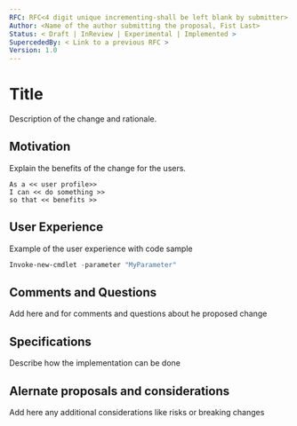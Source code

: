 ```yaml
---
RFC: RFC<4 digit unique incrementing-shall be left blank by submitter> 
Author: <Name of the author submitting the proposal, Fist Last>
Status: < Draft | InReview | Experimental | Implemented >
SupercededBy: < Link to a previous RFC >
Version: 1.0
---
```


# Title

Description of the change and rationale.

## Motivation

Explain the benefits of the change for the users.

```
As a << user profile>>
I can << do something >>
so that << benefits >>
```

## User Experience

Example of the user experience with code sample

```PowerShell
Invoke-new-cmdlet -parameter "MyParameter"
```

## Comments and Questions

Add here and for comments and questions about he proposed change

## Specifications

Describe how the implementation can be done

## Alernate proposals and considerations

Add here any additional considerations like risks or breaking changes
